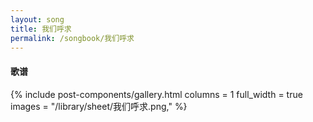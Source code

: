 ```yaml
---
layout: song
title: 我们呼求
permalink: /songbook/我们呼求
---
```


#### 歌谱

{% include post-components/gallery.html
    columns = 1
    full_width = true
    images = "/library/sheet/我们呼求.png,"
%}
